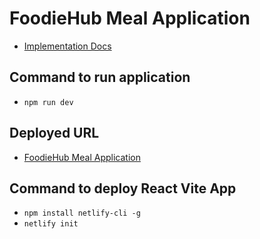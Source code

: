 # FoodieHub Meal Application
- [Implementation Docs](https://docs.google.com/document/d/1gvKirHQSpDj1Eu7B8vbsPfOivaDIshMwGPdRKpsUo3o/edit?usp=sharing)

## Command to run application
- `npm run dev`

## Deployed URL
- [FoodieHub Meal Application](https://foodiehubmodule8.netlify.app/)

## Command to deploy React Vite App
- `npm install netlify-cli -g`
- `netlify init`

